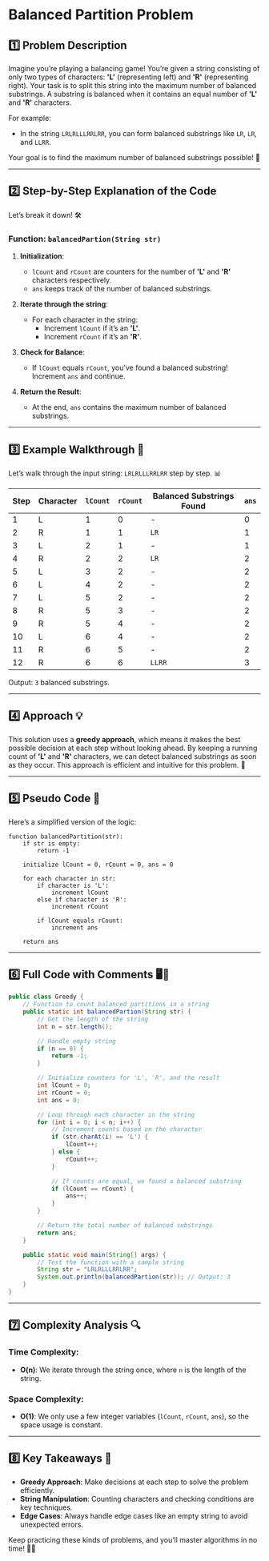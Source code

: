 # Balanced Partition Problem

## 1️⃣ **Problem Description**
Imagine you’re playing a balancing game! You’re given a string consisting of only two types of characters: **'L'** (representing left) and **'R'** (representing right). Your task is to split this string into the maximum number of balanced substrings. A substring is balanced when it contains an equal number of **'L'** and **'R'** characters.

For example:
- In the string `LRLRLLLRRLRR`, you can form balanced substrings like `LR`, `LR`, and `LLRR`.

Your goal is to find the maximum number of balanced substrings possible! 🎯

---

## 2️⃣ **Step-by-Step Explanation of the Code**
Let’s break it down! 🛠️

### **Function: `balancedPartion(String str)`**

1. **Initialization**:
   - `lCount` and `rCount` are counters for the number of **'L'** and **'R'** characters respectively.
   - `ans` keeps track of the number of balanced substrings.

2. **Iterate through the string**:
   - For each character in the string:
     - Increment `lCount` if it’s an **'L'**.
     - Increment `rCount` if it’s an **'R'**.

3. **Check for Balance**:
   - If `lCount` equals `rCount`, you’ve found a balanced substring! Increment `ans` and continue.

4. **Return the Result**:
   - At the end, `ans` contains the maximum number of balanced substrings.

---

## 3️⃣ **Example Walkthrough** 🌟
Let’s walk through the input string: `LRLRLLLRRLRR` step by step. 📊

| Step | Character | `lCount` | `rCount` | Balanced Substrings Found | `ans` |
|------|-----------|----------|----------|----------------------------|-------|
| 1    | L         | 1        | 0        | -                          | 0     |
| 2    | R         | 1        | 1        | `LR`                       | 1     |
| 3    | L         | 2        | 1        | -                          | 1     |
| 4    | R         | 2        | 2        | `LR`                       | 2     |
| 5    | L         | 3        | 2        | -                          | 2     |
| 6    | L         | 4        | 2        | -                          | 2     |
| 7    | L         | 5        | 2        | -                          | 2     |
| 8    | R         | 5        | 3        | -                          | 2     |
| 9    | R         | 5        | 4        | -                          | 2     |
| 10   | L         | 6        | 4        | -                          | 2     |
| 11   | R         | 6        | 5        | -                          | 2     |
| 12   | R         | 6        | 6        | `LLRR`                     | 3     |

Output: `3` balanced substrings.

---

## 4️⃣ **Approach** 💡
This solution uses a **greedy approach**, which means it makes the best possible decision at each step without looking ahead. By keeping a running count of **'L'** and **'R'** characters, we can detect balanced substrings as soon as they occur. This approach is efficient and intuitive for this problem. 🙌

---

## 5️⃣ **Pseudo Code** 📝
Here’s a simplified version of the logic:

```
function balancedPartition(str):
    if str is empty:
        return -1

    initialize lCount = 0, rCount = 0, ans = 0

    for each character in str:
        if character is 'L':
            increment lCount
        else if character is 'R':
            increment rCount

        if lCount equals rCount:
            increment ans

    return ans
```

---

## 6️⃣ **Full Code with Comments** 🖥️💬
```java
public class Greedy {
    // Function to count balanced partitions in a string
    public static int balancedPartion(String str) {
        // Get the length of the string
        int n = str.length();

        // Handle empty string
        if (n == 0) {
            return -1;
        }

        // Initialize counters for 'L', 'R', and the result
        int lCount = 0;
        int rCount = 0;
        int ans = 0;

        // Loop through each character in the string
        for (int i = 0; i < n; i++) {
            // Increment counts based on the character
            if (str.charAt(i) == 'L') {
                lCount++;
            } else {
                rCount++;
            }

            // If counts are equal, we found a balanced substring
            if (lCount == rCount) {
                ans++;
            }
        }

        // Return the total number of balanced substrings
        return ans;
    }

    public static void main(String[] args) {
        // Test the function with a sample string
        String str = "LRLRLLLRRLRR";
        System.out.println(balancedPartion(str)); // Output: 3
    }
}
```

---

## 7️⃣ **Complexity Analysis** 🔍
### **Time Complexity**:
- **O(n)**: We iterate through the string once, where `n` is the length of the string.

### **Space Complexity**:
- **O(1)**: We only use a few integer variables (`lCount`, `rCount`, `ans`), so the space usage is constant.

---

## 8️⃣ **Key Takeaways** 🚀
- **Greedy Approach**: Make decisions at each step to solve the problem efficiently.
- **String Manipulation**: Counting characters and checking conditions are key techniques.
- **Edge Cases**: Always handle edge cases like an empty string to avoid unexpected errors.

Keep practicing these kinds of problems, and you’ll master algorithms in no time! 🌟💪


